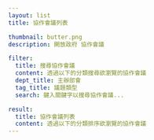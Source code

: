```yaml
---
layout: list
title: 協作會議列表

thumbnail: butter.png
description: 開放政府 協作會議

filter:
  title: 搜尋協作會議
  content: 透過以下的分類搜尋欲瀏覽的協作會議
  dept_title: 主辦部會
  tag_title: 議題類型
  search: 鍵入關鍵字以搜尋協作會議...

result:
  title: 協作會議列表
  content: 透過以下的分類排序欲瀏覽的協作會議
---
```


